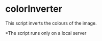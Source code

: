 # colorInverter
This script inverts the colours of the image.

*The script runs only on a local server
